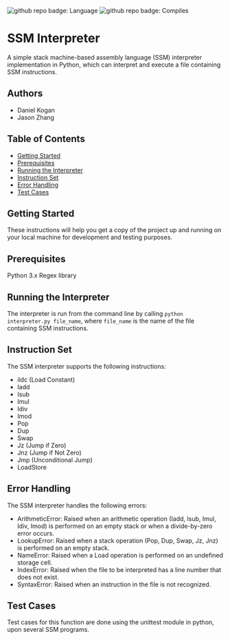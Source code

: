 ![github repo badge: Language](https://img.shields.io/badge/Language-Python-181717?color=blue) ![github repo badge: Compiles](https://img.shields.io/badge/Compiles-SSM-181717?color=orange) 
# SSM Interpreter

A simple stack machine-based assembly language (SSM) interpreter implementation in Python, which can interpret and execute a file containing SSM instructions.

## Authors
- Daniel Kogan
- Jason Zhang

## Table of Contents
 - [Getting Started](#getting-started)
 - [Prerequisites](#prerequisites)
 - [Running the Interpreter](running-the-interpreter)
 - [Instruction Set](#instruction-set)
 - [Error Handling](#error-handling)
 - [Test Cases](#test-cases)
 
## Getting Started

These instructions will help you get a copy of the project up and running on your local machine for development and testing purposes.

## Prerequisites

Python 3.x
Regex library

## Running the Interpreter

The interpreter is run from the command line by calling ```python interpreter.py file_name```, where ```file_name``` is the name of the file containing SSM instructions.

## Instruction Set

The SSM interpreter supports the following instructions:
- ildc (Load Constant)
- Iadd
- Isub
- Imul
- Idiv
- Imod
- Pop
- Dup
- Swap
- Jz (Jump if Zero)
- Jnz (Jump if Not Zero)
- Jmp (Unconditional Jump)
- LoadStore

## Error Handling

The SSM interpreter handles the following errors:
- ArithmeticError: Raised when an arithmetic operation (Iadd, Isub, Imul, Idiv, Imod) is performed on an empty stack or when a divide-by-zero error occurs.
- LookupError: Raised when a stack operation (Pop, Dup, Swap, Jz, Jnz) is performed on an empty stack.
- NameError: Raised when a Load operation is performed on an undefined storage cell.
- IndexError: Raised when the file to be interpreted has a line number that does not exist.
- SyntaxError: Raised when an instruction in the file is not recognized.

## Test Cases

Test cases for this function are done using the unittest module in python, upon several SSM programs.